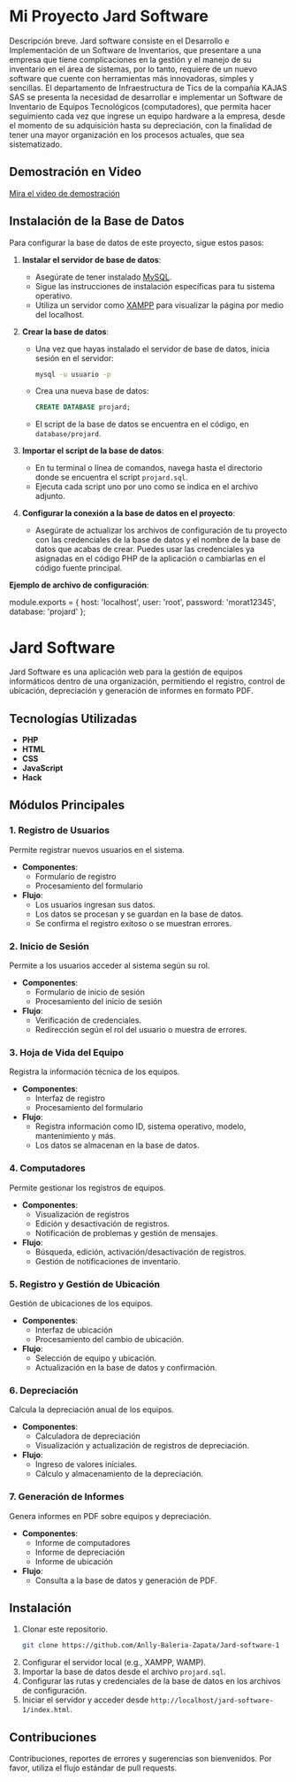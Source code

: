 # Mi Proyecto Jard Software

Descripción breve.
Jard software consiste en el Desarrollo e Implementación de un Software de Inventarios, que presentare a una 
empresa que tiene complicaciones en la gestión y el manejo de su inventario en el 
área de sistemas, por lo tanto, requiere de un nuevo software que cuente con 
herramientas más innovadoras, simples y sencillas. El departamento de 
Infraestructura de Tics de la compañía KAJAS SAS se presenta la necesidad de 
desarrollar e implementar un Software de Inventario de Equipos Tecnológicos 
(computadores), que permita hacer seguimiento cada vez que ingrese un equipo 
hardware a la empresa, desde el momento de su adquisición hasta su depreciación, 
con la finalidad de tener una mayor organización en los procesos actuales, que sea 
sistematizado. 

## Demostración en Video 
[Mira el video de demostración](https://youtu.be/yQmTzlFCjWM)

## Instalación de la Base de Datos

Para configurar la base de datos de este proyecto, sigue estos pasos:

1. **Instalar el servidor de base de datos**:
   - Asegúrate de tener instalado [MySQL](https://dev.mysql.com/downloads/mysql/).
   - Sigue las instrucciones de instalación específicas para tu sistema operativo.
   - Utiliza un servidor como [XAMPP](https://www.apachefriends.org/index.html) para visualizar la página por medio del localhost.

2. **Crear la base de datos**:
   - Una vez que hayas instalado el servidor de base de datos, inicia sesión en el servidor:
     ```sh
     mysql -u usuario -p
     ```
   - Crea una nueva base de datos:
     ```sql
     CREATE DATABASE projard;
     ```
   - El script de la base de datos se encuentra en el código, en `database/projard`.

3. **Importar el script de la base de datos**:
   - En tu terminal o línea de comandos, navega hasta el directorio donde se encuentra el script `projard.sql`.
   - Ejecuta cada script uno por uno como se indica en el archivo adjunto.

4. **Configurar la conexión a la base de datos en el proyecto**:
   - Asegúrate de actualizar los archivos de configuración de tu proyecto con las credenciales de la base de datos y el nombre de la base de datos que acabas de crear. Puedes usar las credenciales ya asignadas en el código PHP de la aplicación o cambiarlas en el código fuente principal.

**Ejemplo de archivo de configuración**:

module.exports = {
  host: 'localhost',
  user: 'root',
  password: 'morat12345',
  database: 'projard'
};





# Jard Software

Jard Software es una aplicación web para la gestión de equipos informáticos dentro de una organización, permitiendo el registro, control de ubicación, depreciación y generación de informes en formato PDF.

## Tecnologías Utilizadas

- **PHP**
- **HTML**
- **CSS**
- **JavaScript**
- **Hack**

## Módulos Principales

### 1. Registro de Usuarios

Permite registrar nuevos usuarios en el sistema.
- **Componentes**:
  - Formulario de registro 
  - Procesamiento del formulario 
- **Flujo**:
  - Los usuarios ingresan sus datos.
  - Los datos se procesan y se guardan en la base de datos.
  - Se confirma el registro exitoso o se muestran errores.

### 2. Inicio de Sesión

Permite a los usuarios acceder al sistema según su rol.
- **Componentes**:
  - Formulario de inicio de sesión 
  - Procesamiento del inicio de sesión 
- **Flujo**:
  - Verificación de credenciales.
  - Redirección según el rol del usuario o muestra de errores.

### 3. Hoja de Vida del Equipo

Registra la información técnica de los equipos.
- **Componentes**:
  - Interfaz de registro 
  - Procesamiento del formulario 
- **Flujo**:
  - Registra información como ID, sistema operativo, modelo, mantenimiento y más.
  - Los datos se almacenan en la base de datos.

### 4. Computadores

Permite gestionar los registros de equipos.
- **Componentes**:
  - Visualización de registros 
  - Edición y desactivación de registros.
  - Notificación de problemas y gestión de mensajes.
- **Flujo**:
  - Búsqueda, edición, activación/desactivación de registros.
  - Gestión de notificaciones de inventario.

### 5. Registro y Gestión de Ubicación

Gestión de ubicaciones de los equipos.
- **Componentes**:
  - Interfaz de ubicación 
  - Procesamiento del cambio de ubicación.
- **Flujo**:
  - Selección de equipo y ubicación.
  - Actualización en la base de datos y confirmación.

### 6. Depreciación

Calcula la depreciación anual de los equipos.
- **Componentes**:
  - Calculadora de depreciación
  - Visualización y actualización de registros de depreciación.
- **Flujo**:
  - Ingreso de valores iniciales.
  - Cálculo y almacenamiento de la depreciación.

### 7. Generación de Informes

Genera informes en PDF sobre equipos y depreciación.
- **Componentes**:
  - Informe de computadores 
  - Informe de depreciación 
  - Informe de ubicación 
- **Flujo**:
  - Consulta a la base de datos y generación de PDF.

## Instalación

1. Clonar este repositorio.
   ```bash
   git clone https://github.com/Anlly-Baleria-Zapata/Jard-software-1
2. Configurar el servidor local (e.g., XAMPP, WAMP).
3. Importar la base de datos desde el archivo `projard.sql`.
4. Configurar las rutas y credenciales de la base de datos en los archivos de configuración.
5. Iniciar el servidor y acceder desde `http://localhost/jard-software-1/index.html`.

## Contribuciones

Contribuciones, reportes de errores y sugerencias son bienvenidos. Por favor, utiliza el flujo estándar de pull requests.
